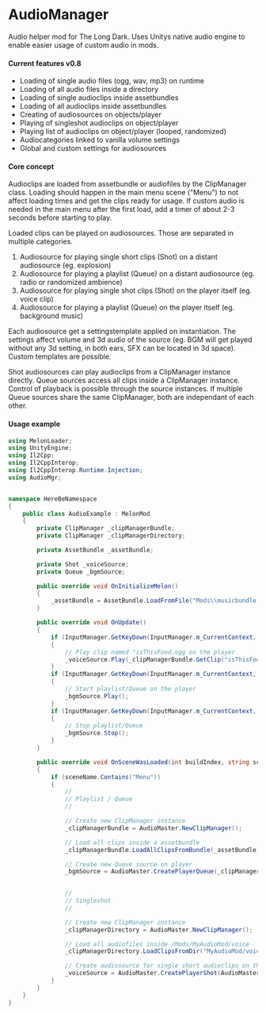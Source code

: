 
# AudioManager
Audio helper mod for The Long Dark. Uses Unitys native audio engine to enable easier usage of custom audio in mods.

#### Current features v0.8
 - Loading of single audio files (ogg, wav, mp3) on runtime
 - Loading of all audio files inside a directory
 - Loading of single audioclips inside assetbundles
 - Loading of all audioclips inside assetbundles
 - Creating of audiosources on objects/player
 - Playing of singleshot audioclips on object/player
- Playing list of audioclips on object/player (looped, randomized)
- Audiocategories linked to vanilla volume settings
- Global and custom settings for audiosources

#### Core concept
Audioclips are loaded from assetbundle or audiofiles by the ClipManager class. Loading should happen in the main menu scene ("Menu") to not affect loading times and get the clips ready for usage. If custom audio is needed in the main menu after the first load, add a timer of about 2-3 seconds before starting to play.

Loaded clips can be played on audiosources. Those are separated in multiple categories.

 1. Audiosource for playing single short clips (Shot) on a distant audiosource (eg. explosion)
 2. Audiosource for playing a playlist (Queue) on a distant audiosource (eg. radio or randomized ambience)
 3. Audiosource for playing single shot clips (Shot) on the player itself (eg. voice clip)
 4. Audiosource for playing a playlist (Queue) on the player itself (eg. background music)
 
 Each audiosource get a settingstemplate applied on instantiation. The settings affect volume and 3d audio of the source (eg. BGM will get played without any 3d setting, in both ears, SFX can be located in 3d space). Custom templates are possible.

Shot audiosources can play audioclips from a ClipManager instance directly. Queue sources access all clips inside a ClipManager instance. Control of playback is possible through the source instances. If multiple Queue sources share the same ClipManager, both are independant of each other.

#### Usage example


```csharp
using MelonLoader;
using UnityEngine;
using Il2Cpp;
using Il2CppInterop;
using Il2CppInterop.Runtime.Injection;
using AudioMgr;


namespace HereBeNamespace
{
	public class AudioExample : MelonMod
	{      
        private ClipManager _clipManagerBundle;
        private ClipManager _clipManagerDirectory;

        private AssetBundle _assetBundle;

        private Shot _voiceSource;
        private Queue _bgmSource;

        public override void OnInitializeMelon()
        {
            _assetBundle = AssetBundle.LoadFromFile("Mods\\musicbundle.unity3d");
        }

        public override void OnUpdate()
		{
            if (InputManager.GetKeyDown(InputManager.m_CurrentContext, KeyCode.Keypad0))
            {
                // Play clip named "isThisFood.ogg on the player
                _voiceSource.Play(_clipManagerBundle.GetClip("isThisFood.ogg"));                
            }
            if (InputManager.GetKeyDown(InputManager.m_CurrentContext, KeyCode.Keypad1))
            {
                // Start playlist/Queue on the player
                _bgmSource.Play();
            }
            if (InputManager.GetKeyDown(InputManager.m_CurrentContext, KeyCode.Keypad2))
            {
                // Stop playlist/Queue
                _bgmSource.Stop();
            }
        }

        public override void OnSceneWasLoaded(int buildIndex, string sceneName)
        { 
            if (sceneName.Contains("Menu"))
            {
                //
                // Playlist / Queue
                //

                // Create new ClipManager instance
                _clipManagerBundle = AudioMaster.NewClipManager();

                // Load all clips inside a assetbundle
                _clipManagerBundle.LoadAllClipsFromBundle(_assetBundle);

                // Create new Queue source on player
                _bgmSource = AudioMaster.CreatePlayerQueue(_clipManagerBundle, 3f, Queue.Loop.All, AudioMaster.SourceType.BGM);
                

                //
                // Singleshot
                //

                // Create new ClipManager instance
                _clipManagerDirectory = AudioMaster.NewClipManager();

                // Load all audiofiles inside /Mods/MyAudioMod/voice
                _clipManagerDirectory.LoadClipsFromDir("MyAudioMod/voice", ClipManager.LoadType.Compressed);

                // Create audiosource for single short audioclips on the player
                _voiceSource = AudioMaster.CreatePlayerShot(AudioMaster.SourceType.Voice);
            }
        }
    }
}
```

